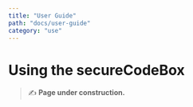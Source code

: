 ```yaml
---
title: "User Guide"
path: "docs/user-guide"
category: "use"
---
```


<!-- end -->

# Using the secureCodeBox

> ✍ **Page under construction.**